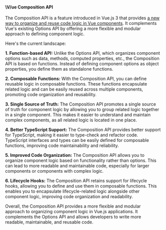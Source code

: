 <h4>\V/ue Composition API</h4>

The Composition API is a feature introduced in Vue.js 3 that provides <ins>a new way to organize and reuse code logic in Vue components</ins>. It complements Vue's existing Options API by offering a more flexible and modular approach to defining component logic.


Here's the current landscape:

<b>1. Function-based API:</b> Unlike the Options API, which organizes component options such as data, methods, computed properties, etc., the Composition API is based on functions. Instead of defining component options as object properties, you define them as standalone functions.

<b>2. Composable Functions:</b> With the Composition API, you can define reusable logic in composable functions. These functions encapsulate related logic and can be easily reused across multiple components, promoting code organization and reusability.

<b>3. Single Source of Truth:</b> The Composition API promotes a single source of truth for component logic by allowing you to group related logic together in a single component. This makes it easier to understand and maintain complex components, as all related logic is located in one place.

<b>4. Better TypeScript Support:</b> The Composition API provides better support for TypeScript, making it easier to type-check and refactor code. TypeScript interfaces and types can be easily defined for composable functions, improving code maintainability and reliability.

<b>5. Improved Code Organization:</b> The Composition API allows you to organize component logic based on functionality rather than options. This can lead to more readable and maintainable code, especially for larger components or components with complex logic.

<b>6. Lifecycle Hooks:</b> The Composition API retains support for lifecycle hooks, allowing you to define and use them in composable functions. This enables you to encapsulate lifecycle-related logic alongside other component logic, improving code organization and readability.

Overall, the Composition API provides a more flexible and modular approach to organizing component logic in Vue.js applications. It complements the Options API and allows developers to write more readable, maintainable, and reusable code.
